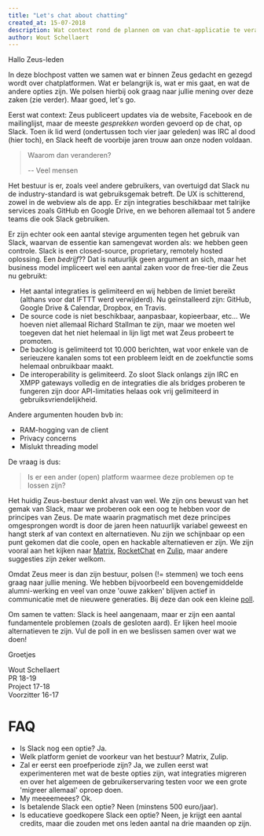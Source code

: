 ```yaml
---
title: "Let's chat about chatting"
created_at: 15-07-2018
description: Wat context rond de plannen om van chat-applicatie te veranderen
author: Wout Schellaert
---
```


Hallo Zeus-leden

In deze blochpost vatten we samen wat er binnen Zeus gedacht en gezegd wordt over chatplatformen. Wat er belangrijk is, wat er mis gaat, en wat de andere opties zijn. We polsen hierbij ook graag naar jullie mening over deze zaken (zie verder). Maar goed, let's go.

Eerst wat context: Zeus publiceert updates via de website, Facebook en de mailinglijst, maar de meeste _gesprekken_ worden gevoerd op de chat, op Slack. Toen ik lid werd (ondertussen toch vier jaar geleden) was IRC al dood (hier toch), en Slack heeft de voorbije jaren trouw aan onze noden voldaan.

> Waarom dan veranderen?
>
> -- Veel mensen

Het bestuur is er, zoals veel andere gebruikers, van overtuigd dat Slack nu de industry-standard is wat gebruiksgemak betreft. De UX is schitterend, zowel in de webview als de app. Er zijn integraties beschikbaar met talrijke services zoals GitHub en Google Drive, en we behoren allemaal tot 5 andere teams die ook Slack gebruiken.

Er zijn echter ook een aantal stevige argumenten tegen het gebruik van Slack, waarvan de essentie kan samengevat worden als: we hebben geen controle. Slack is een closed-source, proprietary, remotely hosted oplossing. Een _bedrijf_?? Dat is natuurlijk geen argument an sich, maar het business model impliceert wel een aantal zaken voor de free-tier die Zeus nu gebruikt:

- Het aantal integraties is gelimiteerd en wij hebben de limiet bereikt (althans voor dat IFTTT werd verwijderd). Nu geïnstalleerd zijn: GitHub, Google Drive & Calendar, Dropbox, en Travis.
- De source code is niet beschikbaar, aanpasbaar, kopieerbaar, etc... We hoeven niet allemaal Richard Stallman te zijn, maar we moeten wel toegeven dat het niet helemaal in lijn ligt met wat Zeus probeert te promoten.
- De backlog is gelimiteerd tot 10.000 berichten, wat voor enkele van de serieuzere kanalen soms tot een probleem leidt en de zoekfunctie soms helemaal onbruikbaar maakt.
- De interoperability is gelimiteerd. Zo sloot Slack onlangs zijn IRC en XMPP gateways volledig en de integraties die als bridges proberen te fungeren zijn door API-limitaties helaas ook vrij gelimiteerd in gebruiksvriendelijkheid.

Andere argumenten houden bvb in:

- RAM-hogging van de client
- Privacy concerns
- Mislukt threading model

De vraag is dus:

> Is er een ander (open) platform waarmee deze problemen op te lossen zijn?

Het huidig Zeus-bestuur denkt alvast van wel. We zijn ons bewust van het gemak van Slack, maar we proberen ook een oog te hebben voor de principes van Zeus. De mate waarin pragmatisch met deze principes omgesprongen wordt is door de jaren heen natuurlijk variabel geweest en hangt sterk af van context en alternatieven. Nu zijn we schijnbaar op een punt gekomen dat die coole, open en hackable alternatieven er zijn. We zijn vooral aan het kijken naar [Matrix](https://matrix.org/bloch/home/), [RocketChat](https://rocket.chat/) en [Zulip](https://zulipchat.com/), maar andere suggesties zijn zeker welkom.

Omdat Zeus meer is dan zijn bestuur, polsen (!= stemmen) we toch eens graag naar jullie mening. We hebben bijvoorbeeld een bovengemiddelde alumni-werking en veel van onze 'ouwe zakken' blijven actief in communicatie met de nieuwere generaties. Bij deze dan ook een kleine [poll](https://docs.google.com/forms/d/e/1FAIpQLSfbkIWCUp3-QiyttC4nY-nv-YMmajG94o71K04RlDhyyhIZwA/viewform).

Om samen te vatten: Slack is heel aangenaam, maar er zijn een aantal fundamentele problemen (zoals de gesloten aard). Er lijken heel mooie alternatieven te zijn. Vul de poll in en we beslissen samen over wat we doen!

Groetjes

Wout Schellaert<br/>
PR 18-19<br/>
Project 17-18<br/>
Voorzitter 16-17

# FAQ

- Is Slack nog een optie? Ja.
- Welk platform geniet de voorkeur van het bestuur? Matrix, Zulip.
- Zal er eerst een proefperiode zijn? Ja, we zullen eerst wat experimenteren met wat de beste opties zijn, wat integraties migreren en over het algemeen de gebruikerservaring testen voor we een grote 'migreer allemaal' oproep doen.
- My meeeemeees? Ok.
- Is betalende Slack een optie? Neen (minstens 500 euro/jaar).
- Is educatieve goedkopere Slack een optie? Neen, je krijgt een aantal credits, maar die zouden met ons leden aantal na drie maanden op zijn.
